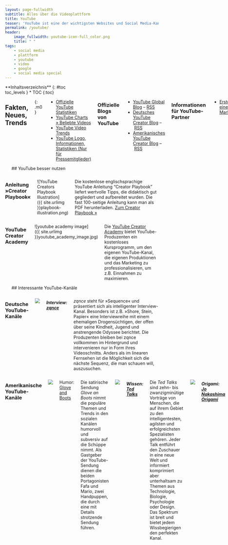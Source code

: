 ```yaml
---
layout: page-fullwidth
subtitle: Alles über die Videoplattform
title: YouTube
teaser: 'YouTube ist eine der wichtigsten Websites und Social Media-Kanäle im Internet. An dieser Stelle findet man aktuelle Nachrichten, Hintergrundinformationen, Anleitungen, Tipps &amp; Tricks und Downloads rund um die Videoplattform. Wir pflegen diese Informationen rund um die Uhr.'
permalink: /youtube/
header:
    image_fullwidth: youtube-icon-full_color.png
    title: " "
tags:
    - social media
    - plattform
    - youtube
    - video
    - google
    - social media special
---
```

<div class="row">

<div class="medium-5 medium-push-7 columns" markdown="1">
<div class="panel sans" markdown="1">
**Inhaltsverzeichnis**
{: #toc <div class=""></div>toc_levels }
*  TOC
{:toc}
</div>
</div><!-- /.medium-5.columns -->




<div class="medium-7 medium-pull-5 columns" markdown="1">

## Fakten, Neues, Trends
{: .m0 }

- [Offizielle YouTube Statistiken](http://www.youtube.com/t/press_statistics)
- [YouTube Charts » Beliebte Videos](http://www.youtube.com/charts)
- [YouTube Video Trends](http://www.youtube.com/videos)
- [YouTube Logo, Informationen, Statistiken (Nur für Pressemitglieder)](http://www.youtube.com/t/press_room_image_files)



### Offizielle Blogs von YouTube

- [YouTube Global Blog](http://youtube-global.blogspot.de) – [RSS](http://youtube-global.blogspot.com/feeds/posts/default?alt=rss)
- [Deutsches YouTube Creator Blog](http://youtubecreatorde.blogspot.de/) – [RSS](http://youtubecreatorde.blogspot.com/feeds/posts/default?alt=rss)
- [Amerikanisches YouTube Creator Blog](http://youtubecreator.blogspot.de) – [RSS](http://youtubecreator.blogspot.com/feeds/posts/default?alt=rss)
      
   
    
### Informationen für YouTube-Partner

- [Erstellen eines Markenkanals](http://support.google.com/youtube/bin/static.py?hl=de&topic=30085&guide=30071&page=guide.cs&answer=1101676)
      




   
## Virale Video-Kampagnen

Dies ist eine Sammlung bzw. Auswahl erfolgreicher, viraler<br /> Video-Kampagnen auf YouTube.

Virale Kampagne von Samsung mit eigener YouTube-Seite
:   <a href="http://www.youtube.com/ninjaunboxing2">Ninja Unboxing2’s Channel</a>

Kampagne mit Jennifer Aniston
:   <a href="http://www.youtube.com/watch?v=IV1tg9k9tXA">YouTube - Jennifer Aniston Sex Tape</a>

Tippex-Kampagne mit austauschbaren Videos
:   <a href="http://www.youtube.com/user/tippexperience">Tipp Experience</a>


</div><!-- /.medium-7.columns -->
</div><!-- /.row -->






<div class="row t30"><div class="small-12 columns" markdown="1">
<hr>
## YouTube besser nutzen
</div><!-- /.small-12.columns --></div><!-- /.row -->




<div class="row">
<div class="small-6 columns" markdown="1">
  
    


### Anleitung »Creator Playbook«

![YouTube Creators Playbook Illustration]({{ site.urlimg }}playbook-illustration.png)


Die kostenlose englischsprachige YouTube Anleitung “Creator Playbook” liefert wertvolle Tipps, die didaktisch gut gegliedert und aufbereitet wurden. Die fast 100-seitige Anleitung kann man als PDF herunterladen. [Zum Creator Playbook »](http://youtube.com/playbook)



</div><!-- /.small-6.columns -->
<div class="small-6 columns" markdown="1">





### YouTube Creator Academy

![youtube academy image]({{ site.urlimg }}youtube_academy_image.jpg)
        
Die [YouTube Creator Academy](https://www.youtube.com/yt/creators/de/creatoracademy.html) bietet YouTube-Produzenten ein kostenloses Kursprogramm, um den eigenen YouTube-Kanal, die eigenen Produktionen und das Marketing zu professionalisieren, um z.B. Einnahmen zu maximieren.






</div><!-- /.small-6.columns -->
</div><!-- /.row -->











<div class="row t30"><div class="small-12 columns" markdown="1">
<hr>
## Interessante YouTube-Kanäle
</div><!-- /.small-12.columns --></div><!-- /.row -->



<div class="row">
<div class="small-6 columns" markdown="1">
  


### Deutsche YouTube-Kanäle

<a href="http://www.youtube.com/user/zqnce"><img src="{{ site.urlimg }}zqnce.jpg"></a>
  
##### Interview: <a href="http://www.youtube.com/user/zqnce">zqnce</a>

*zqnce* steht für »Sequence« und präsentiert sich als intelligenter Interview-Kanal. Besonders ist z.B. »Shore, Stein, Papier« eine Interviewreihe mit einem ehemaligen Drogensüchtigen, der offen über seine Kindheit, Jugend und anstrengende Odyssee berichtet. Die Produzenten bleiben bei zqnce vollkommen im Hintergrund und intervenieren nur in Form ihres Videoschnitts. Anders als im linearen Fernsehen ist die Möglichkeit sich die nächste Sequenz, die man schauen will, auszusuchen.




</div><!-- /.small-6.columns -->
<div class="small-6 columns" markdown="1">
  

### Amerikanische YouTube-Kanäle

<a href="http://www.youtube.com/user/gloveandboots"><img src="{{ site.urlimg }}glove_and_boots.jpg" /></a>

Humor: <a href="http://www.youtube.com/user/gloveandboots">Glove and Boots</a>

Die satirische Sendung <em>Glove an Boots</em> nimmt die populäre Themen und Trends in den sozialen Kanälen humorvoll und subversiv auf die Schüppe nimmt. Als Gastgeber der YouTube-Sendung dienen die beiden Portagonisten Fafa und Mario, zwei Handpuppen, die durch eine mit Details strotzende Sendung führen.

<a href="http://www.youtube.com/user/tedtalksdirector"><img src="{{ site.urlimg }}tedtalks.jpg" /></a>

##### Wissen: <a href="http://www.youtube.com/user/tedtalksdirector">Ted Talks</a>

Die <em>Ted Talks</em> sind zehn- bis zwanzigminütige Vorträge von Menschen, die auf ihrem Gebiet zu den intelligentesten, agilsten und erfolgreichsten Spezialisten gehören. Jeder Talk entführt den Zuschauer in eine neue Welt und informiert komprimiert aber unterhaltsam zu Themen aus Technologie, Biologie, Psychologie oder Design. Das Spektrum ist breit und bietet jedem Wissbegierigen den perfekten Kanal.

 
<a href="http://www.youtube.com/user/jonakashima"><img src="{{ site.urlimg }}youtube_origami.jpg" /></a>
 
##### Origami: <a href="http://www.youtube.com/user/jonakashima">Jo Nakashima Origami</a>

Kanäle wie der YouTube von <em>Jo Nakashima</em> beweisen, wie gut Nischen auf YouTube funktionieren. Die sprachlosen Origami-Videos begeistern ein weltweites Nischenpublikum. Die englischsprachigen Untertitel übersetzen Fans in zahlreiche Sprachen und erweitern so das Origami-faltende Publikum von Jo Nakashima.



<a href="http://www.youtube.com/user/TheFineBros"><img src="{{ site.urlimg }}finebros.jpg" /></a>
     
##### Unterhaltung: <a href="http://www.youtube.com/user/TheFineBros">FineBros</a>

Das Prinzip hinter den *TheFineBros*-Videos ist simpel: Zeige Kindern, älteren Leuten, Teenagern oder YouTube-Stars witzige und schräge Videos oder virale Clips. Filme währenddessen Ihre Reaktionen, stelle Ihnen immer wieder die gleichen Fragen und schneide die Statements humorvoll und unterhaltend zusammen. Eine Art Dingsda, aber doch anders. Wer an <a href="http://de.wikipedia.org/wiki/Internet-Ph%C3%A4nomen">Internet-Memes</a> interessiert ist, entdeckt hier zahlreiche alte und neue. Eine Sendung, die süchtig macht.



![]({{ site.urlimg }}youtube_professional_russian.jpg)
  
##### Waffen: <a href="http://www.youtube.com/user/FPSRussia">Professional Russian</a>

Unter dem YouTube-Namen bzw. Kanal *FPSRussia* veröffentlicht der Amerikaner Kyle Lamar Myers Videos, in welchen er Waffen vorstellt. Dabei erklärt er die verschiedenen Eigenschaften, um abschließend auf Melonen und Gemüse zu schießen. Ein YouTube-Kanal für Waffennarren, der ein weltweites Publikum amüsiert. Mehr über FPSRussia liest man in der <a href="http://en.wikipedia.org/wiki/FPSRussia">englischen Wikipedia</a>.
    




</div><!-- /.small-6.columns -->
</div><!-- /.row -->





